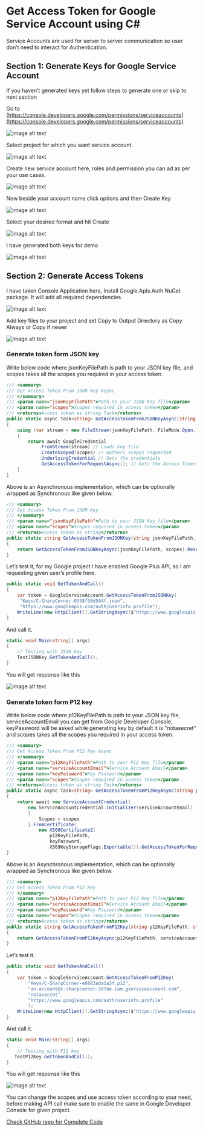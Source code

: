 # Get Access Token for Google Service Account using C\#

Service Accounts are used for server to server communication so user don’t need to interact for Authentication.

## Section 1: Generate Keys for Google Service Account

If you haven’t generated keys yet follow steps to generate one or skip to next section

Go to [https://console.developers.google.com/permissions/serviceaccounts](https://console.developers.google.com/permissions/serviceaccounts)

![image alt text](image_0.png)

Select project for which you want service account.

![image alt text](image_1.png)

Create new service account here, roles and permission you can ad as per your use cases.

![image alt text](image_2.png)

Now beside your account name click options and then Create Key

![image alt text](image_3.png)

Select your desired format and hit Create

![image alt text](image_4.png)

I have generated both keys for demo

![image alt text](image_5.png)

## Section 2: Generate Access Tokens

I have taken Console Application here, Install Google.Apis.Auth NuGet package. It will add all required dependencies.

![image alt text](image_6.png)

Add key files to your project and set Copy to Output Directory as Copy Always or Copy if newer

![image alt text](image_7.png)

### Generate token form JSON key

Write below code where jsonKeyFilePath is path to your JSON key file, and scopes takes all the scopes you required in your access token.

```csharp
/// <summary>
/// Get Access Token From JSON Key Async
/// </summary>
/// <param name="jsonKeyFilePath">Path to your JSON Key file</param>
/// <param name="scopes">Scopes required in access token</param>
/// <returns>Access token as string Task</returns>
public static async Task<string> GetAccessTokenFromJSONKeyAsync(string jsonKeyFilePath, params string[] scopes)
{
    using (var stream = new FileStream(jsonKeyFilePath, FileMode.Open, FileAccess.Read))
    {
        return await GoogleCredential
            .FromStream(stream) // Loads key file
            .CreateScoped(scopes) // Gathers scopes requested
            .UnderlyingCredential // Gets the credentials
            .GetAccessTokenForRequestAsync(); // Gets the Access Token
    }
}
```

Above is an Asynchronous implementation, which can be optionally wrapped as Synchronous like given below.

```csharp
/// <summary>
/// Get Access Token From JSON Key
/// </summary>
/// <param name="jsonKeyFilePath">Path to your JSON Key file</param>
/// <param name="scopes">Scopes required in access token</param>
/// <returns>Access token as string</returns>
public static string GetAccessTokenFromJSONKey(string jsonKeyFilePath, params string[] scopes)
{
    return GetAccessTokenFromJSONKeyAsync(jsonKeyFilePath, scopes).Result;
}
```

Let’s test it, for my Google project I have enabled Google Plus API, so I am requesting given user’s profile here.

```csharp
public static void GetTokenAndCall()
{
    var token = GoogleServiceAccount.GetAccessTokenFromJSONKey(
     "Keys/C-SharpCorner-0338f58d564f.json",
     "https://www.googleapis.com/auth/userinfo.profile");
    WriteLine(new HttpClient().GetStringAsync($"https://www.googleapis.com/plus/v1/people/110259743757395873050?access_token={token}").Result);
}
```

And call it.

```csharp
static void Main(string[] args)
{
    // Testing with JSON key
    TestJSONKey.GetTokenAndCall();
}
```

You will get response like this

![image alt text](image_8.png)

### Generate token form P12 key

Write below code where p12KeyFilePath is path to your JSON key file, serviceAccountEmail you can get from Google Developer Console, keyPassword will be asked while generating key by default it is "notasecret" and scopes takes all the scopes you required in your access token.

```csharp
/// <summary>
/// Get Access Token From P12 Key Async
/// </summary>
/// <param name="p12KeyFilePath">Path to your P12 Key file</param>
/// <param name="serviceAccountEmail">Service Account Email</param>
/// <param name="keyPassword">Key Password</param>
/// <param name="scopes">Scopes required in access token</param>
/// <returns>Access token as string Task</returns>
public static async Task<string> GetAccessTokenFromP12KeyAsync(string p12KeyFilePath, string serviceAccountEmail, string keyPassword = "notasecret", params string[] scopes)
{
    return await new ServiceAccountCredential(
        new ServiceAccountCredential.Initializer(serviceAccountEmail)
        {
            Scopes = scopes
        }.FromCertificate(
            new X509Certificate2(
                p12KeyFilePath,
                keyPassword,
                X509KeyStorageFlags.Exportable))).GetAccessTokenForRequestAsync();
}
``` 

Above is an Asynchronous implementation, which can be optionally wrapped as Synchronous like given below.

```csharp
/// <summary>
/// Get Access Token From P12 Key
/// </summary>
/// <param name="p12KeyFilePath">Path to your P12 Key file</param>
/// <param name="serviceAccountEmail">Service Account Email</param>
/// <param name="keyPassword">Key Password</param>
/// <param name="scopes">Scopes required in access token</param>
/// <returns>Access token as string</returns>
public static string GetAccessTokenFromP12Key(string p12KeyFilePath, string serviceAccountEmail, string keyPassword, params string[] scopes)
{
    return GetAccessTokenFromP12KeyAsync(p12KeyFilePath, serviceAccountEmail, keyPassword, scopes).Result;
}
```

Let’s test it.

```csharp
public static void GetTokenAndCall()
{
    var token = GoogleServiceAccount.GetAccessTokenFromP12Key(
        "Keys/C-SharpCorner-e0883ada1a3f.p12",
        "an-account@c-sharpcorner-2d7ae.iam.gserviceaccount.com",
        "notasecret",
        "https://www.googleapis.com/auth/userinfo.profile"
        );
    WriteLine(new HttpClient().GetStringAsync($"https://www.googleapis.com/plus/v1/people/110259743757395873050?access_token={token}").Result);
}
```

And call it.

```csharp
static void Main(string[] args)
{
    // Testing with P12 key
   TestP12Key.GetTokenAndCall();
}
```

You will get response like this

![image alt text](image_9.png)

You can change the scopes and use access token according to your need, before making API call make sure to enable the same in Google Developer Console for given project.

[Check GitHub repo for Complete Code](https://github.com/AshV/GoogleServiceAccountAccessToken-CSharp)